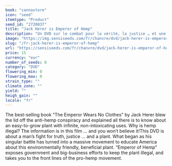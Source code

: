 ```yaml
---
book: "cannastore"
icon: "seed"
itemtype: "Product"
seed_id: "2720037"
title: "Jack Herer is Emperor of Hemp"
description: "Un DVD sur le combat pour la vérité, la justice … et une certaine plante. Une tentative d’éduquer les Etats-Unis sur cette plante bénéfique et écologique. Achetez ici."
image: "https://img.sensiseeds.com/fr/chanvre/dvd/jack-herer-is-emperor-of-hemp-image.png"
slug: "/fr-jack-herer-is-emperor-of-hemp"
url: "https://sensiseeds.com/fr/chanvre/dvd/jack-herer-is-emperor-of-hemp?a_aid=cannastore"
price: 15
currency: "eur"
number_of_seeds: 0
category: "DVD"
flowering_min: 0
flowering_max: 0
strain_type: ""
climate_zone: ""
yield: ""
heigh_gain: ""
locale: "fr"
---
```

The best-selling book “The Emperor Wears No Clothes” by Jack Herer blew the lid off the anti-hemp conspiracy and explained all there is to know about an easy-to-grow plant with infinite, non-intoxicating uses. Why is hemp illegal? The information is in this film … and you won’t believe it!This DVD is about a man’s fight for truth, justice … and a plant. What began as his singular battle has turned into a massive movement to educate America about this environmentally friendly, beneficial plant. “Emperor of Hemp” exposes government and big-business efforts to keep the plant illegal, and takes you to the front lines of the pro-hemp movement.

